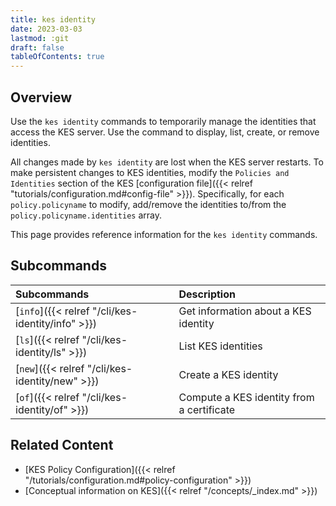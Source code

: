 ```yaml
---
title: kes identity
date: 2023-03-03
lastmod: :git
draft: false
tableOfContents: true
---
```


## Overview

Use the `kes identity` commands to temporarily manage the identities that access the KES server.
Use the command to display, list, create, or remove identities. 

All changes made by `kes identity` are lost when the KES server restarts. 
To make persistent changes to KES identities, modify the `Policies and Identities` section of the KES [configuration file]({{< relref "tutorials/configuration.md#config-file" >}}).
 Specifically, for each `policy.policyname` to modify, add/remove the identities to/from the `policy.policyname.identities` array.

This page provides reference information for the `kes identity` commands.

## Subcommands

|Subcommands                                       |Description                               |
|:-------------------------------------------------|:-----------------------------------------|
|[`info`]({{< relref "/cli/kes-identity/info" >}}) |Get information about a KES identity      |
|[`ls`]({{< relref "/cli/kes-identity/ls" >}})     |List KES identities                       |
|[`new`]({{< relref "/cli/kes-identity/new" >}})   |Create a KES identity                     |
|[`of`]({{< relref "/cli/kes-identity/of" >}})     |Compute a KES identity from a certificate |


## Related Content

- [KES Policy Configuration]({{< relref "/tutorials/configuration.md#policy-configuration" >}})
- [Conceptual information on KES]({{< relref "/concepts/_index.md" >}})